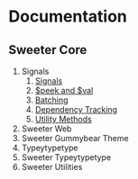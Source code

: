 # Documentation

## Sweeter Core
1. Signals
   1. [Signals](signals/basics.md)
   2. [$peek and $val](signals/peek-and-val.md)
   3. [Batching](signals/batching.md)
   4. [Dependency Tracking](signals/dependency-tracking.md)
   4. [Utility Methods](signals/utility-methods.md)
2. Sweeter Web
3. Sweeter Gummybear Theme
4. Typeytypetype
5. Sweeter Typeytypetype
6. Sweeter Utilities